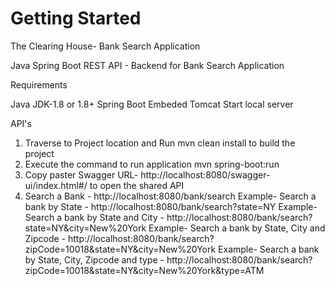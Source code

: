 # Getting Started

The Clearing House- Bank Search Application

Java Spring Boot REST API - Backend for Bank Search Application

Requirements

Java JDK-1.8 or 1.8+
Spring Boot Embeded Tomcat
Start local server

API's 
1. Traverse to Project location and Run mvn clean install to build the project
2. Execute the command to run application mvn spring-boot:run
3. Copy paster Swagger URL- http://localhost:8080/swagger-ui/index.html#/ to open the shared API
5. Search a Bank - http://localhost:8080/bank/search
Example- Search a bank by State - http://localhost:8080/bank/search?state=NY
Example- Search a bank by State and City - http://localhost:8080/bank/search?state=NY&city=New%20York
Example- Search a bank by State, City and Zipcode - http://localhost:8080/bank/search?zipCode=10018&state=NY&city=New%20York
Example- Search a bank by State, City, Zipcode and type - http://localhost:8080/bank/search?zipCode=10018&state=NY&city=New%20York&type=ATM


